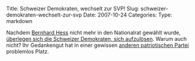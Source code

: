Title: Schweizer Demokraten, wechselt zur SVP!
Slug: schweizer-demokraten-wechselt-zur-svp
Date: 2007-10-24
Categories:
Type: markdown

Nachdem [Bernhard Hess](http://www.nationalrat-hess.ch/) nicht mehr in den Nationalrat gewählt wurde, [überlegen sich die Schweizer Demokraten, sich aufzulösen](http://www.tagesanzeiger.ch/dyn/news/schweiz/805995.html). Warum auch nicht? Ihr Gedankengut hat in einer gewissen [anderen patriotischen Partei](http://www.svp-politik.ch/) problemlos Platz.
